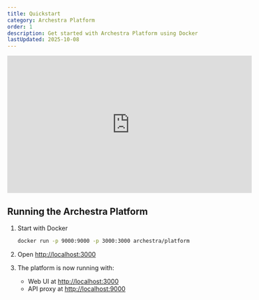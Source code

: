 ```yaml
---
title: Quickstart
category: Archestra Platform
order: 1
description: Get started with Archestra Platform using Docker
lastUpdated: 2025-10-08
---
```


<iframe width="560" height="315" src="https://www.youtube.com/embed/SkmluS-xzmM?si=zjTk5TVzOMpo7sx9&amp;start=1918" title="YouTube video player" frameborder="0" allow="accelerometer; autoplay; clipboard-write; encrypted-media; gyroscope; picture-in-picture; web-share" referrerpolicy="strict-origin-when-cross-origin" allowfullscreen></iframe>

## Running the Archestra Platform

1. Start with Docker

   ```bash
   docker run -p 9000:9000 -p 3000:3000 archestra/platform
   ```

2. Open <http://localhost:3000>

3. The platform is now running with:
   - Web UI at <http://localhost:3000>
   - API proxy at <http://localhost:9000>
